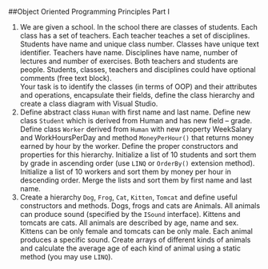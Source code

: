 ##Object Oriented Programming Principles Part I
1. We are given a school. In the school there are classes of students. Each class has a set of teachers. Each teacher teaches a set of disciplines. Students have name and unique class number. Classes have unique text identifier. Teachers have name. Disciplines have name, number of lectures and number of exercises. Both teachers and students are people. Students, classes, teachers and disciplines could have optional comments (free text block).<br>
Your task is to identify the classes (in terms of  OOP) and their attributes and operations, encapsulate their fields, define the class hierarchy and create a class diagram with Visual Studio.
2. Define abstract class `Human` with first name and last name. Define new class `Student` which is derived from Human and has new field – grade. Define class `Worker` derived from `Human` with new property WeekSalary and WorkHoursPerDay and method `MoneyPerHour()` that returns money earned by hour by the worker. Define the proper constructors and properties for this hierarchy. Initialize a list of 10 students and sort them by grade in ascending order (use `LINQ` or `OrderBy()` extension method). Initialize a list of 10 workers and sort them by money per hour in descending order. Merge the lists and sort them by first name and last name.
3. Create a hierarchy `Dog`, `Frog`, `Cat`, `Kitten`, `Tomcat` and define useful constructors and methods. Dogs, frogs and cats are Animals. All animals can produce sound (specified by the `ISound` interface). Kittens and tomcats are cats. All animals are described by age, name and sex. Kittens can be only female and tomcats can be only male. Each animal produces a specific sound. Create arrays of different kinds of animals and calculate the average age of each kind of animal using a static method (you may use `LINQ`).


